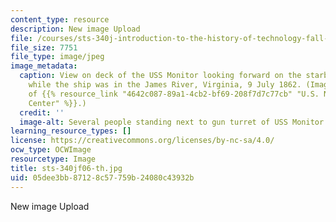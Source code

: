 ```yaml
---
content_type: resource
description: New image Upload
file: /courses/sts-340j-introduction-to-the-history-of-technology-fall-2006/05dee3bb87128c57759b24080c43932b_sts-340jf06-th.jpg
file_size: 7751
file_type: image/jpeg
image_metadata:
  caption: View on deck of the USS Monitor looking forward on the starboard side,
    while the ship was in the James River, Virginia, 9 July 1862. (Image courtesy
    of {{% resource_link "4642c087-89a1-4cb2-bf69-208f7d7c77cb" "U.S. Naval Historical
    Center" %}}.)
  credit: ''
  image-alt: Several people standing next to gun turret of USS Monitor.
learning_resource_types: []
license: https://creativecommons.org/licenses/by-nc-sa/4.0/
ocw_type: OCWImage
resourcetype: Image
title: sts-340jf06-th.jpg
uid: 05dee3bb-8712-8c57-759b-24080c43932b
---
```

New image Upload